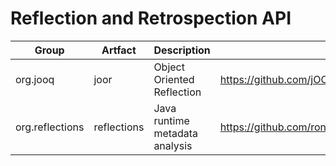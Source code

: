 # Reflection and Retrospection API


| Group                                 | Artfact                  | Description                                |                                         |
|---------------------------------------|--------------------------|--------------------------------------------|-----------------------------------------|
| org.jooq                              | joor                     | Object Oriented Reflection                 | https://github.com/jOOQ/jOOR            |
| org.reflections                       | reflections              | Java runtime metadata analysis             | https://github.com/ronmamo/reflections  |
